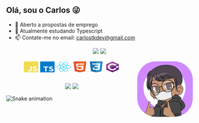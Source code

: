 ## Olá, sou o Carlos 😜

- 🔭 Aberto a propostas de emprego
- 🌱 Atualmente estudando Typescript
- 📫 Contate-me no email: carlostkdev@gmail.com

<div align="center">
  <a href="https://github.com/carlosdevtk"></a>
  <img height="180em" src="https://github-readme-stats.vercel.app/api?username=carlosdevtk&show_icons=true&theme=tokyonight&include_all_commits=true&count_private=true"/>
  <img height="180em" src="https://github-readme-stats.vercel.app/api/top-langs/?username=carlosdevtk&layout=compact&langs_count=7&theme=tokyonight"/>
</div>

<div align="center"><br>
  <img align="center" alt="Carlos-Js" height="30" width="40" src="https://raw.githubusercontent.com/devicons/devicon/master/icons/javascript/javascript-plain.svg">
  <img align="center" alt="Carlos-Ts" height="30" width="40" src="https://raw.githubusercontent.com/devicons/devicon/master/icons/typescript/typescript-plain.svg">
  <img align="center" alt="Carlos-React" height="30" width="40" src="https://raw.githubusercontent.com/devicons/devicon/master/icons/react/react-original.svg">
  <img align="center" alt="Carlos-HTML" height="30" width="40" src="https://raw.githubusercontent.com/devicons/devicon/master/icons/html5/html5-original.svg">
  <img align="center" alt="Carlos-CSS" height="30" width="40" src="https://raw.githubusercontent.com/devicons/devicon/master/icons/css3/css3-original.svg">
  <img align="center" alt="Carlos-Csharp" height="30" width="40" src="https://raw.githubusercontent.com/devicons/devicon/master/icons/csharp/csharp-original.svg">
  <img align="right" alt="Carlos-pic" height="150" style="border-radius:50px;" src="https://raw.githubusercontent.com/carlosdevtk/carlosdevtk/main/portrait.png">
</div>

##

<div align="center">
  <a href = "mailto:carlostkdev@gmail.com"><img src="https://img.shields.io/badge/-Gmail-%23333?style=for-the-badge&logo=gmail&logoColor=white" target="_blank"></a>
  <a href="https://www.linkedin.com/in/carlos-neto-souza" target="_blank"><img src="https://img.shields.io/badge/-LinkedIn-%230077B5?style=for-the-badge&logo=linkedin&logoColor=white" target="_blank"></a> 
</div>

![Snake animation](https://github.com/rafaballerini/carlosdevtk/blob/output/github-contribution-grid-snake.svg)
